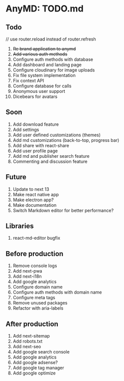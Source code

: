 # AnyMD: TODO.md

## Todo

// use router.reload instead of router.refresh

1. ~~Re brand application to anymd~~
2. ~~Add various auth methods~~
3. Configure auth methods with database
4. Add dashboard and landing page
5. Configure cloudinary for image uploads
6. Fix file system implementation
7. Fix context API
8. Configure database for calls
9. Anonymous user support
10. Dicebears for avatars

## Soon

1. Add download feature
2. Add settings
3. Add user defined customizations (themes)
4. Add md customizations (back-to-top, progress bar)
5. Add share with react-share
6. Add user profile page
7. Add md and publisher search feature
8. Commenting and discussion feature

## Future

1. Update to next 13
2. Make react native app
3. Make electron app?
4. Make documentation
5. Switch Markdown editor for better performance?

## Libraries

1. react-md-editor bugfix

## Before production

1. Remove console logs
2. Add next-pwa
3. Add next-i18n
4. Add google analytics
5. Configure domain name
6. Configure auth methods with domain name
7. Configure meta tags
8. Remove unused packages
9. Refactor with aria-labels

## After production

1. Add next-sitemap
2. Add robots.txt
3. Add next-seo
4. Add google search console
5. Add google analytics
6. Add google adsense?
7. Add google tag manager
8. Add google optimize
